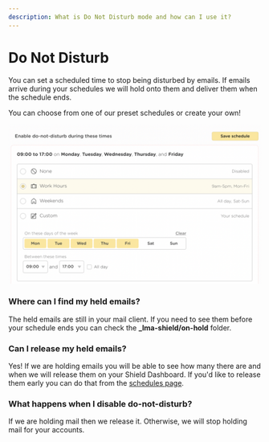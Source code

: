 ```yaml
---
description: What is Do Not Disturb mode and how can I use it?
---
```


# Do Not Disturb

You can set a scheduled time to stop being disturbed by emails. If emails arrive during your schedules we will hold onto them and deliver them when the schedule ends.

You can choose from one of our preset schedules or create your own!

![Choose a scheduled time to not be disturbed](<../../.gitbook/assets/image (47) (1).png>)

### Where can I find my held emails?

The held emails are still in your mail client. If you need to see them before your schedule ends you can check the **\_lma-shield/on-hold** folder.

### Can I release my held emails?

Yes! If we are holding emails you will be able to see how many there are and when we will release them on your Shield Dashboard. If you'd like to release them early you can do that from the [schedules page](https://leavemealone.app/app/shield/schedules).

### What happens when I disable do-not-disturb?

If we are holding mail then we release it. Otherwise, we will stop holding mail for your accounts.
